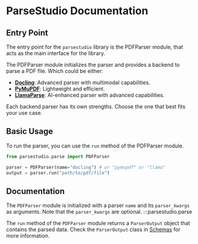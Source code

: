 # ParseStudio Documentation


## Entry Point

The entry point for the `parsestudio` library is the PDFParser module, 
that acts as the main interface for the library. 

The PDFParser module initializes the parser and provides a backend to parse a PDF file.
Which could be either:

- **[Docling](https://github.com/DS4SD/docling)**: Advanced parser with multimodal capabilities.
- **[PyMuPDF](https://github.com/pymupdf/PyMuPDF)**: Lightweight and efficient.
- **[LlamaParse](https://github.com/run-llama/llama_parse)**: AI-enhanced parser with advanced capabilities.

Each backend parser has its own strengths. Choose the one that best fits your use case.



## Basic Usage

To run the parser, you can use the `run` method of the PDFParser module.

```python
from parsestudio.parse import PDFParser

parser = PDFParser(name="docling") # or "pymupdf" or "llama"
output = parser.run("path/to/pdf/file")
```

## Documentation

The `PDFParser` module is initialized with a parser `name` and its `parser_kwargs` as arguments. Note that the `parser_kwargs` are optional.
:::parsestudio.parse

The `run` method of the `PDFParser` module returns a `ParserOutput` object that contains the parsed data. Check the `ParserOutput` class in [Schemas](schemas.md) for more information.
